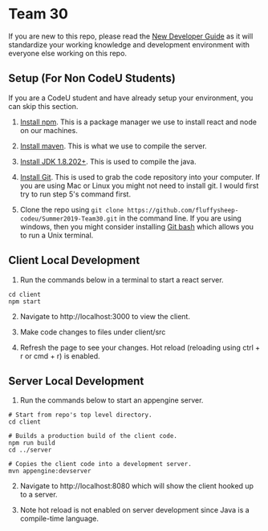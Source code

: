 # Team 30

If you are new to this repo, please read the [New Developer Guide](docs/index.md) as it will standardize your
working knowledge and development environment with everyone else working on this repo.

## Setup (For Non CodeU Students)

If you are a CodeU student and have already setup your environment, you can skip
this section.

1. [Install npm](https://www.npmjs.com/get-npm). This is a package manager
   we use to install react and node on our machines.

2. [Install maven](https://maven.apache.org/install.html). This is what we use
   to compile the server.

3. [Install JDK 1.8.202+](https://www.oracle.com/technetwork/java/javase/downloads/jdk8-downloads-2133151.html). This is used to compile the java.

4. [Install Git](https://git-scm.com/book/en/v2/Getting-Started-Installing-Git). This is used to grab the code repository into your computer. If you are using Mac or Linux you might
   not need to install git. I would first try to run step 5's command first.

5. Clone the repo using `git clone https://github.com/fluffysheep-codeu/Summer2019-Team30.git` in the command line. If you are using windows, then you might consider installing [Git bash](https://gitforwindows.org/) which allows you to run a Unix terminal.

## Client Local Development

1. Run the commands below in a terminal to start a react server.

```
cd client
npm start
```

2. Navigate to http://localhost:3000 to view the client.

3. Make code changes to files under client/src

4. Refresh the page to see your changes. Hot reload (reloading using ctrl + r or cmd + r) is enabled.

## Server Local Development

1. Run the commands below to start an appengine server.

```
# Start from repo's top level directory.
cd client

# Builds a production build of the client code.
npm run build
cd ../server

# Copies the client code into a development server.
mvn appengine:devserver
```

2. Navigate to http://localhost:8080 which will show the client hooked up to a server.

3. Note hot reload is not enabled on server development since Java is a compile-time language.
